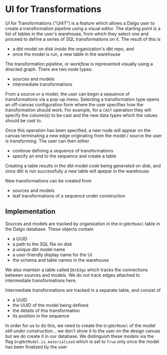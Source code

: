 # UI for Transformations

UI for Transformations ("UI4T") is a feature which allows a Dalgo user to create a transformation pipeline using a visual editor. The starting point is a list of tables in the user's warehouse, from which they select one and proceed to define a series of SQL transformations on it. The result of this is

- a dbt model on disk inside the organization's dbt repo, and
- once the model is run, a new table in the warehouse

The transformation pipeline, or _workflow_ is represented visually using a directed graph. There are two node types:

- sources and models
- intermediate transformations

From a source or a model, the user can begin a sequence of transformations via a pop-up menu. Selecting a transformation type opens an off-canvas configuration form where the user specifies how the transformation should work. For example, for a `CAST` operation they will specify the column(s) to be cast and the new data types which the values should be cast to.

Once this operation has been specified, a new node will appear on the canvas terminating a new edge originating from the model / source the user is transforming. The user can then either

- continue defining a sequence of transformations
- specify an end to the sequence and create a table

Creating a table results in the dbt model code being generated on disk, and once dbt is run successfully a new table will apepar in the warehouse.

New transformations can be created from 

- sources and models
- leaf transformations of a sequence under construction

## Implementation

Sources and models are tracked by organization in the `OrgDbtModel` table in the Dalgo database. These objects contain

- a UUID
- a path to the SQL file on disk
- a unique dbt model name
- a user-friendly display name for the UI
- the schema and table names in the warehouse

We also maintain a table called `DbtEdge` which tracks the connections between sources and models. We do not track edges attached to intermediate transformations here.

Intermediate transformations are tracked in a separate table, and consist of

- a UUID
- the UUID of the model being defined
- the details of this transformation
- its position in the sequence

In order for us to do this, we need to create the `OrgDbtModel` of the model _still under construction_... we don't show it to the user on the design canvas but we do create it in our database. We distinguish these models via the flag `OrgDbtModel.is_materialized` which is set to `True` only once the model has been finalized by the user


